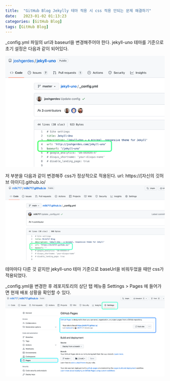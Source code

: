 ```yaml
---
title:  "GitHub Blog Jekylly 테마 적용 시 css 적용 안되는 문제 해결하기"
date:   2023-01-02 01:13:23
categories: [GitHub Blog]
tags: [GitHub Blog]
---
```

_config.yml 파일의 url과 baseurl을 변경해주어야 한다.
jekyll-uno 테마를 기준으로 초기 설정은 다음과 같이 되어있다.

![img.png](/assets/img/2023-01-02-Jekylly-theme-css-problem/img.png)

저 부분을 다음과 같이 변경해주 css가 정상적으로 적용된다.
url: https://[자신의 깃허브 아이디].github.io/
![img_1.png](/assets/img/2023-01-02-Jekylly-theme-css-problem/img_1.png)

테마마다 다른 것 같지만 jekyll-uno 테마 기준으로 baseUrl을 비워두었을 때만 css가 적용되었다.

_config.yml을 변경한 후 레포지토리의 상단 탭 메뉴중
Settings > Pages 에 들어가면 현재 배포 상황을 확인할 수 있다.
![img_2.png](/assets/img/2023-01-02-Jekylly-theme-css-problem/img_2.png)

